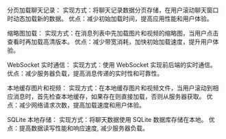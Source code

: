 <!--  -->

分页加载聊天记录：
实现方式：将聊天记录数据分页存储，在用户滚动聊天窗口时动态加载新的数据。
优点：减少初始加载时间，提高应用性能和用户体验。

<!--  -->

缩略图加载：
实现方式：在消息列表中先加载图片和视频的缩略图，当用户点击查看时再加载高清版本。
优点：减少带宽消耗，加快初始加载速度，提升用户体验。

<!--  -->

WebSocket 实时通信：
实现方式：使用 WebSocket 实现前后端的实时通信。
优点：减少服务器负载，提高消息传递的实时性和可靠性。

<!--  -->

本地缓存图片和视频：
实现方式：在本地缓存图片和视频文件，当用户滚动到相应消息时，首先检查本地缓存，如果存在则直接加载，否则从服务器获取。
优点：减少网络请求次数，提高加载速度和用户体验。

<!--  -->

SQLite 本地存储：
实现方式：将聊天数据使用 SQLite 数据库存储在本地。
优点：提高数据读写性能和响应速度, 减少服务器负载。
